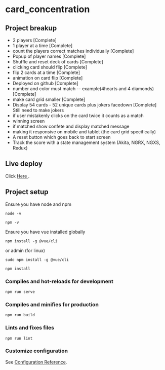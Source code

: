 # card_concentration

## Project breakup
- 2 players [Complete]
- 1 player at a time [Complete]
- count the players correct matches individually [Complete]
- Popup of player names [Complete]
- Shuffle and reset deck of cards [Complete]
- clicking card should flip [Complete]
- flip 2 cards at a time [Complete]
- animation on card flip [Complete]
- Deployed on github [Complete]
- number and color must match -- example(4hearts and 4 diamonds) [Complete]
- make card grid smaller [Complete]
- Display 54 cards - 52 unique cards plus jokers facedown [Complete] Still need to make jokers
- if user mistakenly clicks on the card twice it counts as a match
- winning screen
- if matched show confete and display matched message
- making it responsive on mobile and tablet (the card grid specifically)
- A reset button which goes back to start screen
- Track the score with a state management system (Akita, NGRX, NGXS, Redux)

## Live deploy
Click [Here ](https://chadh28.github.io/Card-Concentration/#/).

## Project setup
Ensure you have node and npm
```
node -v
```
```
npm -v
```

Ensure you have vue installed globally
```
npm install -g @vue/cli
```
or admin (for linux)
```
sudo npm install -g @vue/cli
```


```
npm install
```

### Compiles and hot-reloads for development
```
npm run serve
```

### Compiles and minifies for production
```
npm run build
```

### Lints and fixes files
```
npm run lint
```

### Customize configuration
See [Configuration Reference](https://cli.vuejs.org/config/).
